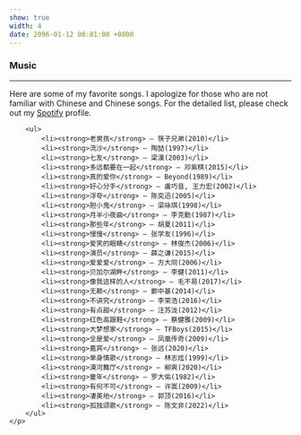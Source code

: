 ```yaml
---
show: true
width: 4
date: 2096-01-12 00:01:00 +0800
---
```


<div class="p-4">
    <h3>Music</h3>
    <hr />
    <p>
        Here are some of my favorite songs. I apologize for those who are not familiar with Chinese and Chinese songs. For the detailed list, please check out my <a href="https://open.spotify.com/user/31kamsikj6fdl3dnfp3o3i25by7u?si=9fe506fab4be4b23" target='_blank'>Spotify</a> profile.

        <ul>
            <li><strong>老男孩</strong> – 筷子兄弟(2010)</li>
            <li><strong>流沙</strong> – 陶喆(1997)</li>
            <li><strong>七友</strong> – 梁漢(2003)</li>
            <li><strong>多远都要在一起</strong> – 邓紫棋(2015)</li>
            <li><strong>真的爱你</strong> – Beyond(1989)</li>
            <li><strong>好心分手</strong> – 盧巧音, 王力宏(2002)</li>
            <li><strong>浮夸</strong> – 陈奕迅(2005)</li>
            <li><strong>胆小鬼</strong> – 梁咏琪(1998)</li>
            <li><strong>月半小夜曲</strong> – 李克勤(1987)</li>
            <li><strong>那些年</strong> – 胡夏(2011)</li>
            <li><strong>慢慢</strong> – 张学友(1996)</li>
            <li><strong>爱笑的眼睛</strong> – 林俊杰(2006)</li>
            <li><strong>演员</strong> – 薛之谦(2015)</li>
            <li><strong>爱爱爱</strong> – 方大同(2006)</li>
            <li><strong>贝加尔湖畔</strong> – 李健(2011)</li>
            <li><strong>像我这样的人</strong> – 毛不易(2017)</li>
            <li><strong>无赖</strong> – 鄭中基(2014)</li>
            <li><strong>不讲究</strong> – 李荣浩(2016)</li>
            <li><strong>有点甜</strong> – 汪苏泷(2012)</li>
            <li><strong>红色高跟鞋</strong> – 蔡健雅(2009)</li>
            <li><strong>大梦想家</strong> – TFBoys(2015)</li>
            <li><strong>全是爱</strong> – 凤凰传奇(2009)</li>
            <li><strong>嘉宾</strong> – 张远(2020)</li>
            <li><strong>单身情歌</strong> – 林志炫(1999)</li>
            <li><strong>漠河舞厅</strong> – 柳爽(2020)</li>
            <li><strong>童年</strong> – 罗大佑(1982)</li>
            <li><strong>有何不可</strong> – 许嵩(2009)</li>
            <li><strong>凄美地</strong> – 郭顶(2016)</li>
            <li><strong>孤独颂歌</strong> – 陈文非(2022)</li>
        </ul>
    </p>
    
<!-- <img 
  data-src="{{ 'assets/images/bazinga/hobbies/badminton.png' | relative_url }}" 
  class="lazy w-100 rounded" 
  src="{{ '/assets/images/empty_300x200.png' | relative_url }}" 
  data-toggle="tooltip" 
  data-placement="top" 
  title="This image was generated by GPT-4o based on a photo of myself."> -->

</div>
